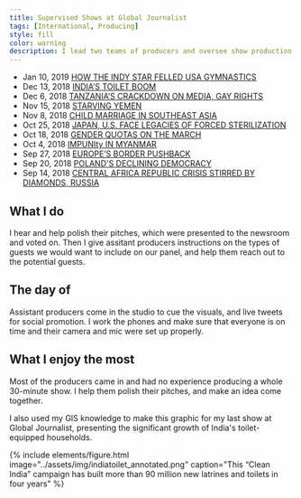 ```yaml
---
title: Supervised Shows at Global Journalist
tags: [International, Producing]
style: fill
color: warning
description: I lead two teams of producers and oversee show production
---
```

- Jan 10, 2019 [HOW THE INDY STAR FELLED USA GYMNASTICS](https://globaljournalist.org/2019/01/how-the-indy-star-felled-usa-gymnastics-program/)
- Dec 13, 2018 [INDIA’S TOILET BOOM](https://globaljournalist.org/2018/12/indias-toilet-boom-program/)
- Dec 6, 2018 [TANZANIA’S CRACKDOWN ON MEDIA, GAY RIGHTS](https://globaljournalist.org/2018/12/tanzanias-crackdown-on-media-gay-rights-program/)
- Nov 15, 2018 [STARVING YEMEN](https://globaljournalist.org/2018/11/yemen-famine/)
- Nov 8, 2018 [CHILD MARRIAGE IN SOUTHEAST ASIA](https://globaljournalist.org/2018/11/child-marriage-in-southeast-asia-program/)
- Oct 25, 2018 [JAPAN, U.S. FACE LEGACIES OF FORCED STERILIZATION](https://globaljournalist.org/2018/10/9686/)
- Oct 18, 2018 [GENDER QUOTAS ON THE MARCH](https://globaljournalist.org/2018/10/gender-quotas-on-the-march-program/)
- Oct 4, 2018 [IMPUNIty IN MYANMAR](https://globaljournalist.org/2018/10/impunity-in-myanmar-program/)
- Sep 27, 2018 [EUROPE’S BORDER PUSHBACK](https://globaljournalist.org/2018/09/europes-border-pushback-program/)
- Sep 20, 2018 [POLAND'S DECLINING DEMOCRACY](https://globaljournalist.org/2018/09/polands-declining-democracy-program/)
- Sep 14, 2018 [CENTRAL AFRICA REPUBLIC CRISIS STIRRED BY DIAMONDS, RUSSIA](https://globaljournalist.org/2018/09/c-a-r-crisis-stirred-by-diamonds-russia-program/)

## What I do
I hear and help polish their pitches, which were presented to the newsroom and voted on. Then I give assitant producers instructions on the types of guests we would want to include on our panel, and help them reach out to the potential guests. 

## The day of
Assistant producers come in the studio to cue the visuals, and live tweets for social promotion. I work the phones and make sure that everyone is on time and their camera and mic were set up properly.

## What I enjoy the most
Most of the producers came in and had no experience producing a whole 30-minute show. I help them polish their pitches, and make an idea come together.

I also used my GIS knowledge to make this graphic for my last show at Global Journalist, presenting the significant growth of India's toilet-equipped households.

{% include elements/figure.html image="../assets/img/indiatoilet_annotated.png" caption="This “Clean India” campaign has built more than 90 million new latrines and toilets in four years" %}


